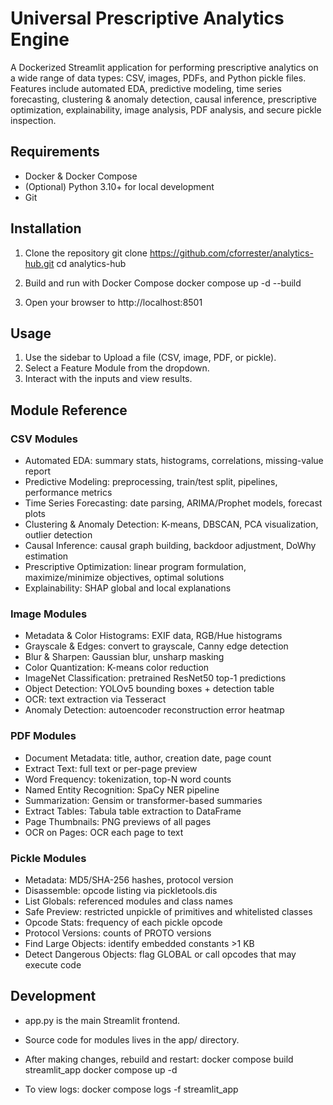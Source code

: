 # Universal Prescriptive Analytics Engine

A Dockerized Streamlit application for performing prescriptive analytics on a wide range of data types: CSV, images, PDFs, and Python pickle files. Features include automated EDA, predictive modeling, time series forecasting, clustering & anomaly detection, causal inference, prescriptive optimization, explainability, image analysis, PDF analysis, and secure pickle inspection.

## Requirements

- Docker & Docker Compose
- (Optional) Python 3.10+ for local development
- Git

## Installation

1. Clone the repository
   git clone https://github.com/cforrester/analytics-hub.git
   cd analytics-hub

2. Build and run with Docker Compose
   docker compose up -d --build

3. Open your browser to http://localhost:8501

## Usage

1. Use the sidebar to Upload a file (CSV, image, PDF, or pickle).
2. Select a Feature Module from the dropdown.
3. Interact with the inputs and view results.

## Module Reference

### CSV Modules
- Automated EDA: summary stats, histograms, correlations, missing-value report
- Predictive Modeling: preprocessing, train/test split, pipelines, performance metrics
- Time Series Forecasting: date parsing, ARIMA/Prophet models, forecast plots
- Clustering & Anomaly Detection: K-means, DBSCAN, PCA visualization, outlier detection
- Causal Inference: causal graph building, backdoor adjustment, DoWhy estimation
- Prescriptive Optimization: linear program formulation, maximize/minimize objectives, optimal solutions
- Explainability: SHAP global and local explanations

### Image Modules
- Metadata & Color Histograms: EXIF data, RGB/Hue histograms
- Grayscale & Edges: convert to grayscale, Canny edge detection
- Blur & Sharpen: Gaussian blur, unsharp masking
- Color Quantization: K-means color reduction
- ImageNet Classification: pretrained ResNet50 top-1 predictions
- Object Detection: YOLOv5 bounding boxes + detection table
- OCR: text extraction via Tesseract
- Anomaly Detection: autoencoder reconstruction error heatmap

### PDF Modules
- Document Metadata: title, author, creation date, page count
- Extract Text: full text or per-page preview
- Word Frequency: tokenization, top-N word counts
- Named Entity Recognition: SpaCy NER pipeline
- Summarization: Gensim or transformer-based summaries
- Extract Tables: Tabula table extraction to DataFrame
- Page Thumbnails: PNG previews of all pages
- OCR on Pages: OCR each page to text

### Pickle Modules
- Metadata: MD5/SHA-256 hashes, protocol version
- Disassemble: opcode listing via pickletools.dis
- List Globals: referenced modules and class names
- Safe Preview: restricted unpickle of primitives and whitelisted classes
- Opcode Stats: frequency of each pickle opcode
- Protocol Versions: counts of PROTO versions
- Find Large Objects: identify embedded constants >1 KB
- Detect Dangerous Objects: flag GLOBAL or call opcodes that may execute code

## Development

- app.py is the main Streamlit frontend.
- Source code for modules lives in the app/ directory.
- After making changes, rebuild and restart:
    docker compose build streamlit_app
    docker compose up -d

- To view logs:
    docker compose logs -f streamlit_app
